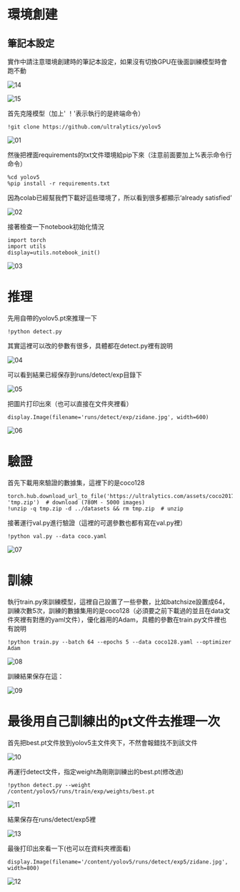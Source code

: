 # 環境創建
## 筆記本設定
實作中請注意環境創建時的筆記本設定，如果沒有切換GPU在後面訓練模型時會跑不動

![14](https://github.com/muchen0926/Artificial-Intelligence-Final-Report/blob/main/14.png)

![15](https://github.com/muchen0926/Artificial-Intelligence-Final-Report/blob/main/15.png)

首先克隆模型（加上' ！'表示執行的是終端命令）

    !git clone https://github.com/ultralytics/yolov5
    
![01](https://github.com/muchen0926/Artificial-Intelligence-Final-Report/blob/main/%E6%9C%9F%E6%9C%ABcode/1.png)

然後把裡面requirements的txt文件環境給pip下來（注意前面要加上%表示命令行命令）

    %cd yolov5
    %pip install -r requirements.txt

因為colab已經幫我們下載好這些環境了，所以看到很多都顯示‘already satisfied’

![02](https://github.com/muchen0926/Artificial-Intelligence-Final-Report/blob/main/%E6%9C%9F%E6%9C%ABcode/2.png)

接著檢查一下notebook初始化情況

    import torch
    import utils
    display=utils.notebook_init()

![03](https://github.com/muchen0926/Artificial-Intelligence-Final-Report/blob/main/%E6%9C%9F%E6%9C%ABcode/3.png)

# 推理
先用自帶的yolov5.pt來推理一下

    !python detect.py

其實這裡可以改的參數有很多，具體都在detect.py裡有說明

![04](https://github.com/muchen0926/Artificial-Intelligence-Final-Report/blob/main/%E6%9C%9F%E6%9C%ABcode/4.png)

可以看到結果已經保存到runs/detect/exp目錄下  

![05](https://github.com/muchen0926/Artificial-Intelligence-Final-Report/blob/main/%E6%9C%9F%E6%9C%ABcode/5.png)

把圖片打印出來（也可以直接在文件夾裡看）

    display.Image(filename='runs/detect/exp/zidane.jpg', width=600)

![06](https://github.com/muchen0926/Artificial-Intelligence-Final-Report/blob/main/%E6%9C%9F%E6%9C%ABcode/6.png)

# 驗證
首先下載用來驗證的數據集，這裡下的是coco128

    torch.hub.download_url_to_file('https://ultralytics.com/assets/coco2017val.zip', 'tmp.zip')  # download (780M - 5000 images)
    !unzip -q tmp.zip -d ../datasets && rm tmp.zip  # unzip

接著運行val.py進行驗證（這裡的可選參數也都有寫在val.py裡）

    !python val.py --data coco.yaml

![07](https://github.com/muchen0926/Artificial-Intelligence-Final-Report/blob/main/%E6%9C%9F%E6%9C%ABcode/7.png)

# 訓練
執行train.py來訓練模型，這裡自己設置了一些參數，比如batchsize設置成64，訓練次數5次，訓練的數據集用的是coco128（必須要之前下載過的並且在data文件夾裡有對應的yaml文件），優化器用的Adam，具體的參數在train.py文件裡也有說明

    !python train.py --batch 64 --epochs 5 --data coco128.yaml --optimizer Adam

![08](https://github.com/muchen0926/Artificial-Intelligence-Final-Report/blob/main/%E6%9C%9F%E6%9C%ABcode/8.png)

訓練結果保存在這：

![09](https://github.com/muchen0926/Artificial-Intelligence-Final-Report/blob/main/%E6%9C%9F%E6%9C%ABcode/9.png)

# 最後用自己訓練出的pt文件去推理一次

首先把best.pt文件放到yolov5主文件夾下，不然會報錯找不到該文件

![10](https://github.com/muchen0926/Artificial-Intelligence-Final-Report/blob/main/%E6%9C%9F%E6%9C%ABcode/10.png)

再運行detect文件，指定weight為剛剛訓練出的best.pt(修改過)

    !python detect.py --weight /content/yolov5/runs/train/exp/weights/best.pt

![11](https://github.com/muchen0926/Artificial-Intelligence-Final-Report/blob/main/%E6%9C%9F%E6%9C%ABcode/11.png)

結果保存在runs/detect/exp5裡

![13](https://github.com/muchen0926/Artificial-Intelligence-Final-Report/blob/main/13.png)

最後打印出來看一下(也可以在資料夾裡面看)

    display.Image(filename='/content/yolov5/runs/detect/exp5/zidane.jpg', width=800)

![12](https://github.com/muchen0926/Artificial-Intelligence-Final-Report/blob/main/%E6%9C%9F%E6%9C%ABcode/12.png)
